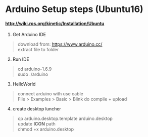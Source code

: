 # Arduino Setup steps (Ubuntu16)
#### http://wiki.ros.org/kinetic/Installation/Ubuntu

1. Get Arduino IDE
> download from: https://www.arduino.cc/  
> extract file to folder  

2. Run IDE
> cd arduino-1.6.9  
> sudo ./arduino

3. HelloWorld
> connect arduino with use cable  
> File > Examples > Basic > Blink
> do compile + upload  

4. create desktop luncher
> cp arduino.desktop.template arduino.desktop  
> update **ICON** path  
> chmod +x arduino.desktop  

